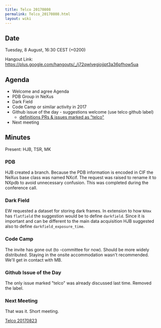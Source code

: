 ```yaml
---
title: Telco 20170808
permalink: Telco_20170808.html
layout: wiki
---
```


Date
----

Tuesday,  8 August, 16:30 CEST (+0200)

<!-- end of autogeneration -->

Hangout Link:
<https://plus.google.com/hangouts/_/j72qwlvegiojjpt3a36pfhow5ua>


Agenda
------

-   Welcome and agree Agenda
-   PDB Group in NeXus
-   Dark Field 
-   Code Camp or similar activity in 2017
-   Github issue of the day - suggestions welcome (use telco github label)
    - [definitions PRs & issues marked as "telco"](https://github.com/nexusformat/definitions/labels/telco)
-   Next meeting

Minutes
-------

Present: HJB, TSR, MK

### PDB

HJB created a branch. Because the PDB information is encoded in CIF the NeXus base class was named NXcif. 
The request was raised to rename it to NXpdb to avoid unnecessary confusion. This was completed during the conference call.

### Dark Field

EW requested a dataset for storing dark frames. In extension to how `NXmx` has `flatfield` the suggestion would be to define `darkfield`. Since it is important and can be different to the main data acquisition HJB suggested also to define `darkfield_exposure_time`.

### Code Camp

The invite has gone out (to -committee for now). Should be more widely distributed.
Staying in the onsite accommodation wasn't recommended. We'll get in contact with MB.


### Github Issue of the Day

The only issue marked "telco" was already discussed last time. Removed the label. 



### Next Meeting

That was it. Short meeting.

[Telco 20170823](Telco_20170823.html)

